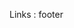 Links : footer

<i class="ri-instagram-fill"></i>
<i class="ri-linkedin-box-fill"></i>
<i class="ri-twitter-x-fill"></i>


